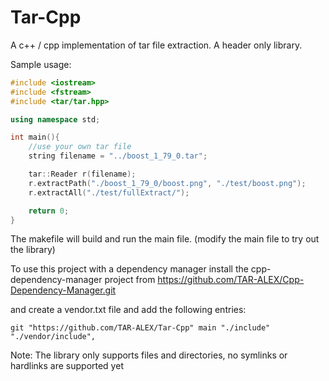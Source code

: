 # Tar-Cpp

A c++ / cpp implementation of tar file extraction. A header only library.

Sample usage:



```c++
#include <iostream>
#include <fstream>
#include <tar/tar.hpp>

using namespace std;

int main(){
    //use your own tar file
    string filename = "../boost_1_79_0.tar";

    tar::Reader r(filename);
    r.extractPath("./boost_1_79_0/boost.png", "./test/boost.png");
    r.extractAll("./test/fullExtract/");

    return 0;
}
```

The makefile will build and run the main file. (modify the main file to try out the library)


To use this project with a dependency manager install the cpp-dependency-manager project from https://github.com/TAR-ALEX/Cpp-Dependency-Manager.git

and create a vendor.txt file and add the following entries:

```
git "https://github.com/TAR-ALEX/Tar-Cpp" main "./include" "./vendor/include",

```

Note: The library only supports files and directories, no symlinks or hardlinks are supported yet
